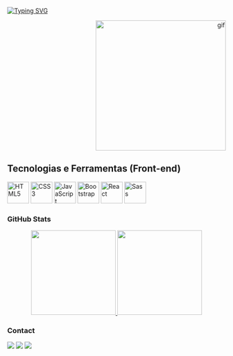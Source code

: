 [![Typing SVG](https://readme-typing-svg.herokuapp.com?font=Fira+Code&pause=1000&width=435&lines=Bem-vindo+ao+meu+GitHub!&color=FF0000)](https://git.io/typing-svg)

  <p align="right" top="-500%">
    <img src="https://steamuserimages-a.akamaihd.net/ugc/2208514167417838946/475CCC2D9D0EA1AD89B6F70C97ED809F54D02F01/?imw=637&imh=358&ima=fit&impolicy=Letterbox&imcolor=%23000000&letterbox=true" 
         alt="gif" 
         width="300">
  </p>
  
## Tecnologias e Ferramentas (Front-end)

<div>
  <img src="https://cdn.jsdelivr.net/gh/devicons/devicon/icons/html5/html5-original.svg" alt="HTML5" width="50" title="HTML5"/>
  <img src="https://cdn.jsdelivr.net/gh/devicons/devicon/icons/css3/css3-original.svg" alt="CSS3" width="50" title="CSS3"/>
  <img src="https://cdn.jsdelivr.net/gh/devicons/devicon/icons/javascript/javascript-original.svg" alt="JavaScript" width="50" title="JavaScript"/>
  <img src="https://cdn.jsdelivr.net/gh/devicons/devicon/icons/bootstrap/bootstrap-plain.svg" alt="Bootstrap" width="50" title="Bootstrap"/>
  <img src="https://cdn.jsdelivr.net/gh/devicons/devicon/icons/react/react-original.svg" alt="React" width="50" title="React"/>
  <img src="https://cdn.jsdelivr.net/gh/devicons/devicon/icons/sass/sass-original.svg" alt="Sass" width="50" title="Sass"/>
</div>

### GitHub Stats

<div align="center" style="display: flex; justify-content: center;">
  <a href="https://github.com/EduardoSouzaDEV">
    <img height="195px" src="https://github-readme-stats.vercel.app/api?username=EduardoSouzaDEV&show_icons=true&theme=one_dark_pro&include_all_commits=true&count_private=true"/>
    <img height="195px" src="https://github-readme-stats.vercel.app/api/top-langs/?username=EduardoSouzaDEV&layout=compact&langs_count=7&theme=one_dark_pro"/>
  </a>
</div>

### Contact

<div> 
  <a href="https://www.linkedin.com/in/eduardo-souza-1912132b8/" target="_blank"><img src="https://img.shields.io/badge/-LinkedIn-%230077B5?style=for-the-badge&logo=linkedin&logoColor=white" target="_blank"></a> 
  <a href="mailto:eduardodevtk@gmail.com"><img src="https://img.shields.io/badge/-Gmail-%23333?style=for-the-badge&logo=gmail&logoColor=white" target="_blank"></a>
  <a href="https://www.tiktok.com/@eduardo.dev1?lang=pt-BR" target="_blank"><img src="https://img.shields.io/badge/-TikTok-%23333333?style=for-the-badge&logo=tiktok&logoColor=white" target="_blank"></a>
</div>


